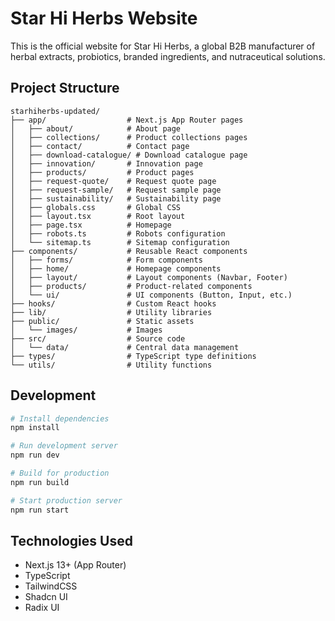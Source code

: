 # Star Hi Herbs Website

This is the official website for Star Hi Herbs, a global B2B manufacturer of herbal extracts, probiotics, branded ingredients, and nutraceutical solutions.

## Project Structure

```
starhiherbs-updated/
├── app/                  # Next.js App Router pages
│   ├── about/            # About page
│   ├── collections/      # Product collections pages
│   ├── contact/          # Contact page
│   ├── download-catalogue/ # Download catalogue page
│   ├── innovation/       # Innovation page
│   ├── products/         # Product pages
│   ├── request-quote/    # Request quote page
│   ├── request-sample/   # Request sample page
│   ├── sustainability/   # Sustainability page
│   ├── globals.css       # Global CSS
│   ├── layout.tsx        # Root layout
│   ├── page.tsx          # Homepage
│   ├── robots.ts         # Robots configuration
│   └── sitemap.ts        # Sitemap configuration
├── components/           # Reusable React components
│   ├── forms/            # Form components
│   ├── home/             # Homepage components
│   ├── layout/           # Layout components (Navbar, Footer)
│   ├── products/         # Product-related components
│   └── ui/               # UI components (Button, Input, etc.)
├── hooks/                # Custom React hooks
├── lib/                  # Utility libraries
├── public/               # Static assets
│   └── images/           # Images
├── src/                  # Source code
│   └── data/             # Central data management
├── types/                # TypeScript type definitions
└── utils/                # Utility functions
```

## Development

```bash
# Install dependencies
npm install

# Run development server
npm run dev

# Build for production
npm run build

# Start production server
npm run start
```

## Technologies Used

- Next.js 13+ (App Router)
- TypeScript
- TailwindCSS
- Shadcn UI
- Radix UI
